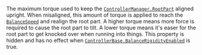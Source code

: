 The maximum torque used to keep the [`ControllerManager.RootPart`](https://create.roblox.com/docs/reference/engine/classes/ControllerManager#RootPart)
aligned upright. When misaligned, this amount of torque is applied to
reach the [`BalanceSpeed`](https://create.roblox.com/docs/reference/engine/classes/GroundController#BalanceSpeed) and realign
the root part. A higher torque means more force is required to cause the
root part to tilt. A lower torque means it's easer for the root part to
get knocked over when running into things. This property is hidden and has
no effect when [`ControllerBase.BalanceRigidityEnabled`](https://create.roblox.com/docs/reference/engine/classes/ControllerBase#BalanceRigidityEnabled) is true.